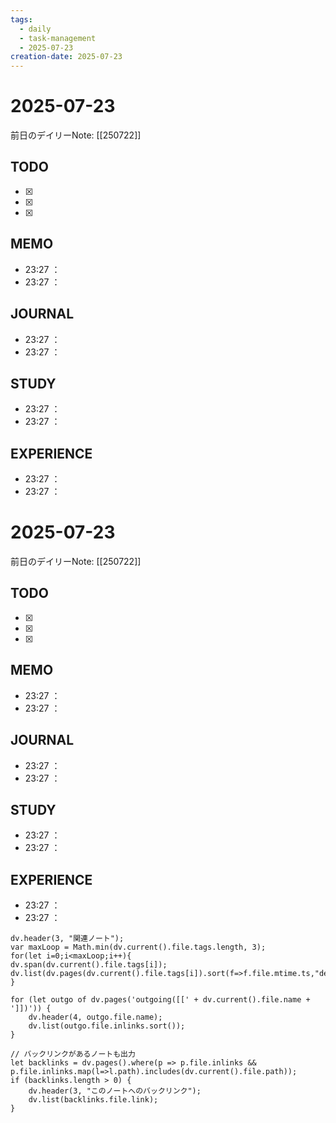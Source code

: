 ```yaml
---
tags:
  - daily
  - task-management
  - 2025-07-23
creation-date: 2025-07-23
---
```


# 2025-07-23

 

前日のデイリーNote: [[250722]]
## TODO
- [x] 
- [x] 
- [x] 

## MEMO
- 23:27 ：
- 23:27 ：

## JOURNAL
- 23:27 ：
- 23:27 ：

## STUDY
- 23:27 ：
- 23:27 ：

## EXPERIENCE
- 23:27 ：
- 23:27 ：
# 2025-07-23

 

前日のデイリーNote: [[250722]]
## TODO
- [x] 
- [x] 
- [x] 

## MEMO
- 23:27 ：
- 23:27 ：

## JOURNAL
- 23:27 ：
- 23:27 ：

## STUDY
- 23:27 ：
- 23:27 ：

## EXPERIENCE
- 23:27 ：
- 23:27 ：


```dataviewjs
dv.header(3, "関連ノート");
var maxLoop = Math.min(dv.current().file.tags.length, 3);
for(let i=0;i<maxLoop;i++){
dv.span(dv.current().file.tags[i]);
dv.list(dv.pages(dv.current().file.tags[i]).sort(f=>f.file.mtime.ts,"desc").limit(15).file.link);
}

for (let outgo of dv.pages('outgoing([[' + dv.current().file.name + ']])')) {
    dv.header(4, outgo.file.name);
    dv.list(outgo.file.inlinks.sort());
}

// バックリンクがあるノートも出力
let backlinks = dv.pages().where(p => p.file.inlinks && p.file.inlinks.map(l=>l.path).includes(dv.current().file.path));
if (backlinks.length > 0) {
    dv.header(3, "このノートへのバックリンク");
    dv.list(backlinks.file.link);
}
```